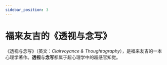 ```yaml
---
sidebar_position: 3
---
```


# 福来友吉的《透视与念写》

《透视与念写》（英文：*Clairvoyance & Thoughtography*），是福来友吉的一本心理学著作。**透视**与**念写**都属于超心理学中的超感官知觉。
